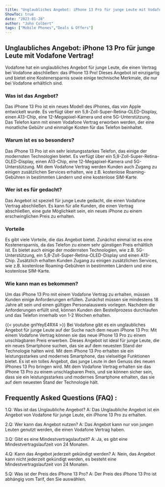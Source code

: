 ```yaml
---
title: "Unglaubliches Angebot: iPhone 13 Pro für junge Leute mit Vodafone Vertrag!"
ShowToc: true 
date: "2023-01-28"
author: "John Colbert" 
tags: ["Mobile Phones","Deals & Offers"]
---
```

## Unglaubliches Angebot: iPhone 13 Pro für junge Leute mit Vodafone Vertrag! 

Vodafone hat ein unglaubliches Angebot für junge Leute, die einen Vertrag bei Vodafone abschließen: das iPhone 13 Pro! Dieses Angebot ist einzigartig und bietet eine Kostenersparnis sowie einige technische Merkmale, die nur bei Vodafone erhältlich sind. 

### Was ist das Angebot? 

Das iPhone 13 Pro ist ein neues Modell des iPhones, das von Apple entwickelt wurde. Es verfügt über ein 5,8-Zoll-Super-Retina-OLED-Display, einen A13-Chip, eine 12-Megapixel-Kamera und eine 5G-Unterstützung. Das Telefon kann mit einem Vodafone Vertrag erworben werden, der eine monatliche Gebühr und einmalige Kosten für das Telefon beinhaltet. 

### Warum ist es so besonders? 

Das iPhone 13 Pro ist ein sehr leistungsstarkes Telefon, das einige der modernsten Technologien bietet. Es verfügt über ein 5,8-Zoll-Super-Retina-OLED-Display, einen A13-Chip, eine 12-Megapixel-Kamera und 5G-Unterstützung. Mit dem Vodafone Vertrag werden Kunden auch Zugang zu einigen zusätzlichen Services erhalten, wie z.B. kostenlose Roaming-Gebühren in bestimmten Ländern und eine kostenlose SIM-Karte. 

### Wer ist es für gedacht? 

Das Angebot ist speziell für junge Leute gedacht, die einen Vodafone Vertrag abschließen. Es kann für alle Kunden, die einen Vertrag abschließen, eine gute Möglichkeit sein, ein neues iPhone zu einem erschwinglichen Preis zu erhalten. 

### Vorteile 

Es gibt viele Vorteile, die das Angebot bietet. Zunächst einmal ist es eine Kostenersparnis, da das Telefon zu einem sehr günstigen Preis erhältlich ist. Es bietet auch einige der modernsten Technologien, wie z.B. 5G-Unterstützung, ein 5,8-Zoll-Super-Retina-OLED-Display und einen A13-Chip. Zusätzlich erhalten Kunden Zugang zu einigen zusätzlichen Services, wie z.B. kostenlose Roaming-Gebühren in bestimmten Ländern und eine kostenlose SIM-Karte. 

### Wie kann man es bekommen? 

Um das iPhone 13 Pro mit einem Vodafone Vertrag zu erhalten, müssen Kunden einige Anforderungen erfüllen. Zunächst müssen sie mindestens 18 Jahre alt sein und einen gültigen Personalausweis vorlegen. Nachdem die Anforderungen erfüllt sind, können Kunden den Bestellprozess durchlaufen und das Telefon innerhalb von 1-2 Wochen erhalten.

{{< youtube gnlYeyE4RX4 >}} 
Bei Vodafone gibt es ein unglaubliches Angebot für junge Leute auf der Suche nach dem neuen iPhone 13 Pro: Mit einem Vodafone Vertrag können sie das neue iPhone 13 Pro zu einem unschlagbaren Preis erwerben. Dieses Angebot ist ideal für junge Leute, die ein neues Smartphone suchen, das sie auf dem neuesten Stand der Technologie halten wird. Mit dem iPhone 13 Pro erhalten sie ein leistungsstarkes und modernes Smartphone, das vielseitige Funktionen bietet. Es ist ein tolles Angebot, das junge Leute in den Genuss des neuen iPhones 13 Pro bringen wird. Mit dem Vodafone Vertrag erhalten sie das iPhone 13 Pro zu einem unschlagbaren Preis, und sie können sicher sein, dass sie ein leistungsstarkes und modernes Smartphone erhalten, das sie auf dem neuesten Stand der Technologie hält.

## Frequently Asked Questions (FAQ) :
1.Q: Was ist das Unglaubliche Angebot? 
A: Das Unglaubliche Angebot ist ein Angebot von Vodafone für junge Leute, ein iPhone 13 Pro zu erhalten.

2.Q: Wer kann das Angebot nutzen? 
A: Das Angebot kann nur von jungen Leuten genutzt werden, die einen Vodafone Vertrag haben.

3.Q: Gibt es eine Mindestvertragslaufzeit? 
A: Ja, es gibt eine Mindestvertragslaufzeit von 24 Monaten.

4.Q: Kann das Angebot jederzeit gekündigt werden? 
A: Nein, das Angebot kann nicht jederzeit gekündigt werden, es besteht eine Mindestvertragslaufzeit von 24 Monaten.

5.Q: Was ist der Preis des iPhone 13 Pro? 
A: Der Preis des iPhone 13 Pro ist abhängig vom Tarif, den Sie auswählen.


